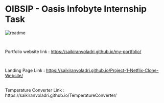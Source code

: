 # OIBSIP  - Oasis Infobyte Internship Task

![readme](https://user-images.githubusercontent.com/87108573/225290294-e28aeabd-b276-48e3-815b-fc401aeb5d02.png)

<br>

Portfolio website link  : https://saikiranvoladri.github.io/my-portfolio/ 

<br>

Landing Page Link : https://saikiranvoladri.github.io/Project-1-Netflix-Clone-Website/ 

<br>
Temperature Converter Link :  https://saikiranvoladri.github.io/TemperatureConverter/


